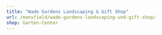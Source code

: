 ```yaml
---
title: "Wade Gardens Landscaping & Gift Shop"
url: /mansfield/wade-gardens-landscaping-und-gift-shop/
shop: Garten-Center
---
```

